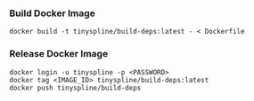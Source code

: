 ### Build Docker Image
```shell
docker build -t tinyspline/build-deps:latest - < Dockerfile
```

### Release Docker Image
```shell
docker login -u tinyspline -p <PASSWORD>
docker tag <IMAGE_ID> tinyspline/build-deps:latest
docker push tinyspline/build-deps
```
